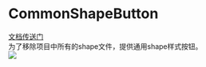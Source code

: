 # CommonShapeButton
[文档传送门](https://blog.csdn.net/xsxsxs827/article/details/80708637)<br>
为了移除项目中所有的shape文件，提供通用shape样式按钮。<br>
![](https://github.com/michaelxs/CommonShapeButton/blob/master/screenshots/show.gif)
